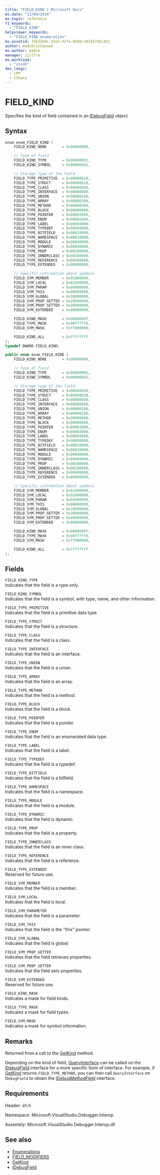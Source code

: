 ```yaml
---
title: "FIELD_KIND | Microsoft Docs"
ms.date: "11/04/2016"
ms.topic: reference
f1_keywords:
  - "FIELD_KIND"
helpviewer_keywords:
  - "FIELD_KIND enumeration"
ms.assetid: fd522b9c-52e2-42fa-939d-343347d5c3b1
author: madskristensen
ms.author: madsk
manager: jillfra
ms.workload:
  - "vssdk"
dev_langs:
  - CPP
  - CSharp
---
```

# FIELD_KIND
Specifies the kind of field contained in an [IDebugField](../../../extensibility/debugger/reference/idebugfield.md) object.

## Syntax

```cpp
enum enum_FIELD_KIND {
    FIELD_KIND_NONE       = 0x00000000,

    // Type of field
    FIELD_KIND_TYPE       = 0x00000001,
    FIELD_KIND_SYMBOL     = 0x00000002,

    // Storage type of the field
    FIELD_TYPE_PRIMITIVE  = 0x00000010,
    FIELD_TYPE_STRUCT     = 0x00000020,
    FIELD_TYPE_CLASS      = 0x00000040,
    FIELD_TYPE_INTERFACE  = 0x00000080,
    FIELD_TYPE_UNION      = 0x00000100,
    FIELD_TYPE_ARRAY      = 0x00000200,
    FIELD_TYPE_METHOD     = 0x00000400,
    FIELD_TYPE_BLOCK      = 0x00000800,
    FIELD_TYPE_POINTER    = 0x00001000,
    FIELD_TYPE_ENUM       = 0x00002000,
    FIELD_TYPE_LABEL      = 0x00004000,
    FIELD_TYPE_TYPEDEF    = 0x00008000,
    FIELD_TYPE_BITFIELD   = 0x00010000,
    FIELD_TYPE_NAMESPACE  = 0x00020000,
    FIELD_TYPE_MODULE     = 0x00040000,
    FIELD_TYPE_DYNAMIC    = 0x00080000,
    FIELD_TYPE_PROP       = 0x00100000,
    FIELD_TYPE_INNERCLASS = 0x00200000,
    FIELD_TYPE_REFERENCE  = 0x00400000,
    FIELD_TYPE_EXTENDED   = 0x00800000,

    // Specific information about symbols
    FIELD_SYM_MEMBER      = 0x01000000,
    FIELD_SYM_LOCAL       = 0x02000000,
    FIELD_SYM_PARAM       = 0x04000000,
    FIELD_SYM_THIS        = 0x08000000,
    FIELD_SYM_GLOBAL      = 0x10000000,
    FIELD_SYM_PROP_GETTER = 0x20000000,
    FIELD_SYM_PROP_SETTER = 0x40000000,
    FIELD_SYM_EXTENDED    = 0x80000000,

    FIELD_KIND_MASK       = 0x0000000f,
    FIELD_TYPE_MASK       = 0x00fffff0,
    FIELD_SYM_MASK        = 0xff000000,

    FIELD_KIND_ALL        = 0xffffffff
};
typedef DWORD FIELD_KIND;
```

```csharp
public enum enum_FIELD_KIND {
    FIELD_KIND_NONE       = 0x00000000,

    // Type of field
    FIELD_KIND_TYPE       = 0x00000001,
    FIELD_KIND_SYMBOL     = 0x00000002,

    // Storage type of the field
    FIELD_TYPE_PRIMITIVE  = 0x00000010,
    FIELD_TYPE_STRUCT     = 0x00000020,
    FIELD_TYPE_CLASS      = 0x00000040,
    FIELD_TYPE_INTERFACE  = 0x00000080,
    FIELD_TYPE_UNION      = 0x00000100,
    FIELD_TYPE_ARRAY      = 0x00000200,
    FIELD_TYPE_METHOD     = 0x00000400,
    FIELD_TYPE_BLOCK      = 0x00000800,
    FIELD_TYPE_POINTER    = 0x00001000,
    FIELD_TYPE_ENUM       = 0x00002000,
    FIELD_TYPE_LABEL      = 0x00004000,
    FIELD_TYPE_TYPEDEF    = 0x00008000,
    FIELD_TYPE_BITFIELD   = 0x00010000,
    FIELD_TYPE_NAMESPACE  = 0x00020000,
    FIELD_TYPE_MODULE     = 0x00040000,
    FIELD_TYPE_DYNAMIC    = 0x00080000,
    FIELD_TYPE_PROP       = 0x00100000,
    FIELD_TYPE_INNERCLASS = 0x00200000,
    FIELD_TYPE_REFERENCE  = 0x00400000,
    FIELD_TYPE_EXTENDED   = 0x00800000,

    // Specific information about symbols
    FIELD_SYM_MEMBER      = 0x01000000,
    FIELD_SYM_LOCAL       = 0x02000000,
    FIELD_SYM_PARAM       = 0x04000000,
    FIELD_SYM_THIS        = 0x08000000,
    FIELD_SYM_GLOBAL      = 0x10000000,
    FIELD_SYM_PROP_GETTER = 0x20000000,
    FIELD_SYM_PROP_SETTER = 0x40000000,
    FIELD_SYM_EXTENDED    = 0x80000000,

    FIELD_KIND_MASK       = 0x0000000f,
    FIELD_TYPE_MASK       = 0x00fffff0,
    FIELD_SYM_MASK        = 0xff000000,

    FIELD_KIND_ALL        = 0xffffffff
};
```

## Fields
`FIELD_KIND_TYPE`\
Indicates that the field is a type only.

`FIELD_KIND_SYMBOL`\
Indicates that the field is a symbol, with type, name, and other information.

`FIELD_TYPE_PRIMITIVE`\
Indicates that the field is a primitive data type.

`FIELD_TYPE_STRUCT`\
Indicates that the field is a structure.

`FIELD_TYPE_CLASS`\
Indicates that the field is a class.

`FIELD_TYPE_INTERFACE`\
Indicates that the field is an interface.

`FIELD_TYPE_UNION`\
Indicates that the field is a union.

`FIELD_TYPE_ARRAY`\
Indicates that the field is an array.

`FIELD_TYPE_METHOD`\
Indicates that the field is a method.

`FIELD_TYPE_BLOCK`\
Indicates that the field is a block.

`FIELD_TYPE_POINTER`\
Indicates that the field is a pointer.

`FIELD_TYPE_ENUM`\
Indicates that the field is an enumerated data type.

`FIELD_TYPE_LABEL`\
Indicates that the field is a label.

`FIELD_TYPE_TYPEDEF`\
Indicates that the field is a typedef.

`FIELD_TYPE_BITFIELD`\
Indicates that the field is a bitfield.

`FIELD_TYPE_NAMESPACE`\
Indicates that the field is a namespace.

`FIELD_TYPE_MODULE`\
Indicates that the field is a module.

`FIELD_TYPE_DYNAMIC`\
Indicates that the field is dynamic.

`FIELD_TYPE_PROP`\
Indicates that the field is a property.

`FIELD_TYPE_INNERCLASS`\
Indicates that the field is an inner class.

`FIELD_TYPE_REFERENCE`\
Indicates that the field is a reference.

`FIELD_TYPE_EXTENDED`\
Reserved for future use.

`FIELD_SYM_MEMBER`\
Indicates that the field is a member.

`FIELD_SYM_LOCAL`\
Indicates that the field is local.

`FIELD_SYM_PARAMETER`\
Indicates that the field is a parameter.

`FIELD_SYM_THIS`\
Indicates that the field is the "this" pointer.

`FIELD_SYM_GLOBAL`\
Indicates that the field is global.

`FIELD_SYM_PROP_GETTER`\
Indicates that the field retrieves properties.

`FIELD_SYM_PROP_SETTER`\
Indicates that the field sets properties.

`FIELD_SYM_EXTENDED`\
Reserved for future use.

`FIELD_KIND_MASK`\
Indicates a mask for field kinds.

`FIELD_TYPE_MASK`\
Indicates a mask for field types.

`FIELD_SYM_MASK`\
Indicates a mask for symbol information.

## Remarks
Returned from a call to the [GetKind](../../../extensibility/debugger/reference/idebugfield-getkind.md) method.

Depending on the kind of field, [QueryInterface](/cpp/atl/queryinterface) can be called on the [IDebugField](../../../extensibility/debugger/reference/idebugfield.md) interface for a more specific form of interface. For example, if [GetKind](../../../extensibility/debugger/reference/idebugfield-getkind.md) returns `FIELD_TYPE_METHOD`, you can then call `QueryInterface` on I`DebugField` to obtain the [IDebugMethodField](../../../extensibility/debugger/reference/idebugmethodfield.md) interface.

## Requirements
Header: sh.h

Namespace: Microsoft.VisualStudio.Debugger.Interop

Assembly: Microsoft.VisualStudio.Debugger.Interop.dll

## See also
- [Enumerations](../../../extensibility/debugger/reference/enumerations-visual-studio-debugging.md)
- [FIELD_MODIFIERS](../../../extensibility/debugger/reference/field-modifiers.md)
- [GetKind](../../../extensibility/debugger/reference/idebugfield-getkind.md)
- [IDebugField](../../../extensibility/debugger/reference/idebugfield.md)
